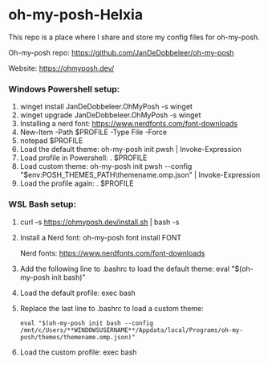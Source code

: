 # oh-my-posh-Helxia
This repo is a place where I share and store my config files for oh-my-posh.

Oh-my-posh repo: https://github.com/JanDeDobbeleer/oh-my-posh

Website: https://ohmyposh.dev/

### Windows Powershell setup:
1. winget install JanDeDobbeleer.OhMyPosh -s winget
2. winget upgrade JanDeDobbeleer.OhMyPosh -s winget
3. Installing a nerd font: https://www.nerdfonts.com/font-downloads
4. New-Item -Path $PROFILE -Type File -Force
5. notepad $PROFILE
6. Load the default theme: oh-my-posh init pwsh | Invoke-Expression
7. Load profile in Powershell: . $PROFILE
8. Load custom theme: oh-my-posh init pwsh --config "$env:POSH_THEMES_PATH\themename.omp.json" | Invoke-Expression
9. Load the profile again: . $PROFILE

### WSL Bash setup:
1. curl -s https://ohmyposh.dev/install.sh | bash -s
2. Install a Nerd font: oh-my-posh font install FONT
 
   Nerd fonts: https://www.nerdfonts.com/font-downloads
3. Add the following line to .bashrc to load the default theme: eval "$(oh-my-posh init bash)"
4. Load the default profile: exec bash
5. Replace the last line to .bashrc to load a custom theme:

       eval "$(oh-my-posh init bash --config /mnt/c/Users/**WINDOWSUSERNAME**/Appdata/local/Programs/oh-my-posh/themes/themename.omp.json)"
7. Load the custom profile: exec bash
